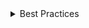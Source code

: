 <details>
<summary>
 Best Practices
</summary>

### Do

- **Do use the `Tree` component to create a nested tree structure:** When your data naturally follows a hierarchical parent-child relationship, the `Tree` component provides a clean and intuitive way to represent this structure. **If a more complex interaction with a `Tree` is required, use `FlatTree` component instead:** In scenarios where you need to efficiently manipulate or handle large amounts of hierarchical data, the `FlatTree` component can offer performance benefits.

- **Use custom styles if the tree needs to support more than 10 levels of nesting:** Depending on your design and data requirements, you may need to adjust the styling of the tree elements to accommodate deeper nesting levels. See [inline styling tree item level](#inline-styling-tree-item-level) for more information.

- **Use the `aria-label` attribute on the root of the `Tree` component to provide an accessible name for the tree:** This attribute helps screen readers to understand the purpose of the tree, making it more accessible and inclusive.

- **Ensure continuity of keyboard navigation when manipulating tree items:** When adding or removing items, take necessary measures to prevent unexpected focus loss. The user's active focus should remain logical and intuitive throughout interactions.

- **If you provide additional functionality within tree items `actions` slot, make them accessible with a context menu:**

- **Make `actions` or additional functionality in tree items accessible with a context menu:**

  - ⚠️ `actions` slot do not adhere to keyboard navigation standards! Use `aria-description` or `aria-describedby` on tree items to indicate this interaction, you should explain your user how to interact with `actions` slot.
  - the `actions` slot will have `role="toolbar"` and are accessible with horizontal keyboard navigation using [\`useArrowNavigationGroup\`](https://react.fluentui.dev/?path=/docs/utilities-focus-management-usearrownavigationgroup--default) by default.

- **Use `aria-selected=true` once a treeitem is selected in custom behaviors** Some tree utilization might use the selection feature for navigation purposes, in this case, the `aria-selected` attribute should be set to `true` once the treeitem is the current active item to indicate that it is selected for the navigation.

</details>
